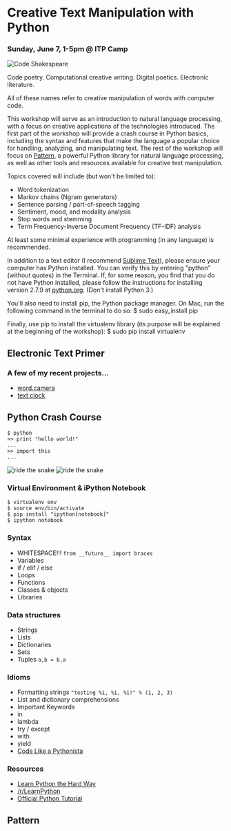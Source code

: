 # Creative Text Manipulation with Python
### Sunday, June 7, 1-5pm @ ITP Camp

![Code Shakespeare](http://i.imgur.com/JoSJnyw.jpg)

Code poetry. Computational creative writing. Digital poetics. Electronic literature.

All of these names refer to creative manipulation of words with computer code.

This workshop will serve as an introduction to natural language processing, with a focus on creative applications of the technologies introduced. The first part of the workshop will provide a crash course in Python basics, including the syntax and features that make the language a popular choice for handling, analyzing, and manipulating text. The rest of the workshop will focus on [Pattern](http://www.clips.ua.ac.be/pages/pattern), a powerful Python library for natural language processing, as well as other tools and resources available for creative text manipulation.

Topics covered will include (but won't be limited to): 
* Word tokenization 
* Markov chains (Ngram generators) 
* Sentence parsing / part-of-speech tagging 
* Sentiment, mood, and modality analysis 
* Stop words and stemming 
* Term Frequency-Inverse Document Frequency (TF-IDF) analysis

At least some minimal experience with programming (in any language) is recommended.

In addition to a text editor (I recommend [Sublime Text](http://www.sublimetext.com/)), please ensure your computer has Python installed. You can verify this by entering "python" (without quotes) in the Terminal. If, for some reason, you find that you do not have Python installed, please follow the instructions for installing version 2.7.9 at [python.org](http://www.python.org). (Don't install Python 3.)

You'll also need to install pip, the Python package manager. On Mac, run the following command in the terminal to do so: 
    $ sudo easy_install pip

Finally, use pip to install the virtualenv library (its purpose will be explained at the beginning of the workshop): 
    $ sudo pip install virtualenv


## Electronic Text Primer

### A few of my recent projects...
* [word.camera](https://word.camera)
* [text clock](http://rossgoodwin.com/clock)


## Python Crash Course

    $ python
    >> print "hello world!"
    ...
    >> import this
    ...

![ride the snake](http://i.imgur.com/71f0mB2.gif)
![ride the snake](http://i.imgur.com/lRxcHLA.gif)

### Virtual Environment & iPython Notebook

    $ virtualenv env
    $ source env/bin/activate
    $ pip install "ipython[notebook]"
    $ ipython notebook

### Syntax
* WHITESPACE!!! `from __future__ import braces`
* Variables
* if / elif / else
* Loops
* Functions
* Classes & objects
* Libraries

### Data structures
* Strings
* Lists
* Dictionaries
* Sets
* Tuples `a,b = b,a`

### Idioms
* Formatting strings `"testing %i, %i, %i!" % (1, 2, 3)`
* List and dictionary comprehensions
* Important Keywords
 * in
 * lambda
 * try / except
 * with
 * yield
* [Code Like a Pythonista](http://python.net/~goodger/projects/pycon/2007/idiomatic/handout.html)


### Resources
* [Learn Python the Hard Way](http://learnpythonthehardway.org/book/)
* [/r/LearnPython](http://reddit.com/r/learnpython)
* [Official Python Tutorial](https://docs.python.org/2/tutorial/)

## Pattern


